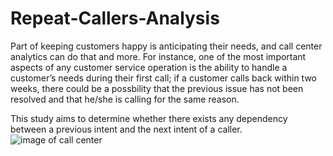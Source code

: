 # Repeat-Callers-Analysis
Part of keeping customers happy is anticipating their needs, and call center analytics can do that and more. For instance, one of the most important aspects of any customer service operation is the ability to handle a customer’s needs during their first call; if a customer calls back within two weeks, there could be a possbility that the previous issue has not been resolved and that he/she is calling for the same reason.

This study aims to determine whether there exists any dependency between a previous intent and the next intent of a caller.
![image of call center](https://github.com/ckenlam/Repeat-Callers-Analysis/blob/master/call_center.jpg?raw=true)
